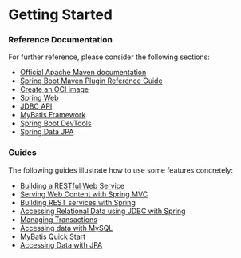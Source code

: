 # Getting Started

### Reference Documentation
For further reference, please consider the following sections:

* [Official Apache Maven documentation](https://maven.apache.org/guides/index.html)
* [Spring Boot Maven Plugin Reference Guide](https://docs.spring.io/spring-boot/docs/2.6.8-SNAPSHOT/maven-plugin/reference/html/)
* [Create an OCI image](https://docs.spring.io/spring-boot/docs/2.6.8-SNAPSHOT/maven-plugin/reference/html/#build-image)
* [Spring Web](https://docs.spring.io/spring-boot/docs/2.6.8-SNAPSHOT/reference/htmlsingle/#boot-features-developing-web-applications)
* [JDBC API](https://docs.spring.io/spring-boot/docs/2.6.8-SNAPSHOT/reference/htmlsingle/#boot-features-sql)
* [MyBatis Framework](https://mybatis.org/spring-boot-starter/mybatis-spring-boot-autoconfigure/)
* [Spring Boot DevTools](https://docs.spring.io/spring-boot/docs/2.6.8-SNAPSHOT/reference/htmlsingle/#using-boot-devtools)
* [Spring Data JPA](https://docs.spring.io/spring-boot/docs/2.6.8-SNAPSHOT/reference/htmlsingle/#boot-features-jpa-and-spring-data)

### Guides
The following guides illustrate how to use some features concretely:

* [Building a RESTful Web Service](https://spring.io/guides/gs/rest-service/)
* [Serving Web Content with Spring MVC](https://spring.io/guides/gs/serving-web-content/)
* [Building REST services with Spring](https://spring.io/guides/tutorials/bookmarks/)
* [Accessing Relational Data using JDBC with Spring](https://spring.io/guides/gs/relational-data-access/)
* [Managing Transactions](https://spring.io/guides/gs/managing-transactions/)
* [Accessing data with MySQL](https://spring.io/guides/gs/accessing-data-mysql/)
* [MyBatis Quick Start](https://github.com/mybatis/spring-boot-starter/wiki/Quick-Start)
* [Accessing Data with JPA](https://spring.io/guides/gs/accessing-data-jpa/)

